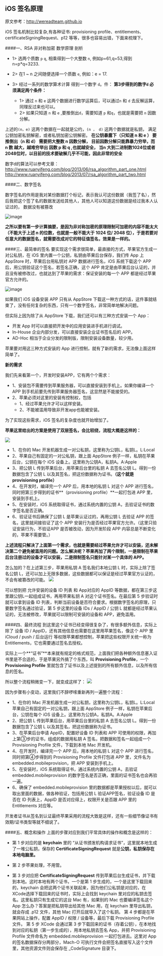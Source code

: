 ## iOS 签名原理

原文参考：http://wereadteam.github.io

iOS 签名机制比较复杂,有各种证书: provisioning profile、entitlements、 certificateSigningRequest、p12 等等，很多也容易出错，下面来梳理下。



####一、RSA 非对称加密 数学原理 剖析

- 1> 选两个质数 `p` `q`, 相乘得到一个大整数 `n`, 例如p=61,q=53,得到 n=p*q=3233.

- 2> 在1 ~ n 之间随便选择一个质数 `e`, 例如：e = 17.

- 3> 经过一系列的数学算术计算 得到一个数字 `d`。件：
    **第3步得到的数字`d` 必须满足两个条件：**
    - 1> 通过 `n` 和 `e` 这两个数据进行数学运算后，可以通过`n` 和 `d` 去反解运算， 同理反过来也可以。
    - 2> 如果只知道 `n` 和 `e` ,要推倒出`d`，需要知道 `p` 和`q`，也就是需要把 `n` 因数分解。
    
上述的`(n，e)` 这两个数据在一起就是公约，`(n ， d)` 这两个数据就是私钥， 满足公钥加密私钥解密，或者私钥加密公钥解密。
**在公钥暴露下（只知道 n  和 e ） 要推倒出（n  和 d） 需要把大整数 n 因数分解， 目前因数分解只能靠暴力穷举，而 n 数 越大，越难穷举出 因数 p  和 q ,也就越安全， 当n 大到二进制数1024位或者2048位时，以目前的技术要破解几乎不可能，因此非常的安全**


数字d的算法可以参考文章： http://www.ruanyifeng.com/blog/2013/06/rsa_algorithm_part_one.html
http://www.ruanyifeng.com/blog/2013/07/rsa_algorithm_part_two.html




####二、数字签名


数字签名的作用是我对某份数据打个标记，表示我认可这份数据（我签了名），然后我把这个签了名的数据发送给其他人，其他人可以知道这份数据是经过我本人认证过的， 数据没有被篡改

![image](assets/appSign.png)

**之所以要有第一步计算摘要，是因为非对称加密的原理限制可加密的内容不能太大（不能大于上述 n 的位数，也就是一般不能大于 1024 位/ 2048 位），于是若要对任意大的数据签名，就需要改成对它的特征值签名，效果是一样的。**



####三、最简单的签名
要实现这个需求很简单，最直接的方式，苹果官方生成一对公私钥，在 iOS 里内置一个公钥，私钥由苹果后台保存，我们传 App 上 AppStore 时，苹果后台用私钥对 APP 数据进行签名，iOS 系统下载这个 APP 后，用公钥验证这个签名，若签名正确，这个 APP 肯定是由苹果后台认证的，并且没有被修改过，也就达到了苹果的需求：保证安装的每一个 APP 都是经过苹果官方允许的。

![image](assets/appStoreSign.png)

如果我们 iOS 设备安装 APP 只有从 AppStore 下载这一种方式的话，这件事就结束了，没有任何复杂的东西，只有一个数字签名，非常简单地解决问题。

但实际上因为除了从 AppStore 下载，我们还可以有三种方式安装一个 App：

- 开发 App 时可以直接把开发中的应用安装进手机进行调试。
- In-House 企业内部分发，可以直接安装企业证书签名后的 APP。
- AD-Hoc 相当于企业分发的限制版，限制安装设备数量，较少用。

苹果要对用这三种方式安装的 App 进行控制，就有了新的需求，无法像上面这样简单了。


**新的需求**

我们先来看第一个，开发时安装APP，它有两个个需求：
- 1、安装包不需要传到苹果服务器，可以直接安装到手机上。如果你编译一个 APP 到手机前要先传到苹果服务器签名，这显然是不能接受的。
- 2、苹果必须对这里的安装有控制权，包括
    - 1、经过苹果允许才可以这样安装。
    - 2、不能被滥用导致非开发app也能被安装。

为了实现这些需求，iOS 签名的复杂度也就开始增加了。

**苹果这里给出的方案是使用了双层签名，会比较绕，流程大概是这样的：**

![](assets/doubleSign.png)


- 1、在你的 Mac 开发机器生成一对公私钥，这里称为公钥L，私钥L。L:Local
- 2、苹果自己有固定的一对公私钥，跟上面 AppStore 例子一样，私钥在苹果后台，公钥在每个 iOS 设备上。这里称为公钥A，私钥A。A:Apple
- 3、把公钥 L 传到苹果后台，用苹果后台里的私钥 A 去签名公钥 L。得到一份数据包含了公钥 L 以及其签名，把这份数据称为证书。**（这个就是 provisioning profile）**
- 4、在开发时，编译完一个 APP 后，用本地的私钥 L 对这个 APP 进行签名，同时把第三步得到的证书**（provisioning profile）**一起打包进 APP 里，安装到手机上。
- 5、在安装时，iOS 系统取得证书，通过系统内置的公钥 A，去验证证书的数字签名是否正确。
- 6、验证证书后确保了公钥 L 是苹果认证过的，再用公钥 L 去验证 APP 的签名，这里就间接验证了这个 APP 安装行为是否经过苹果官方允许。（这里只验证安装行为，不验证APP 是否被改动，因为开发阶段 APP 内容总是不断变化的，苹果不需要管。）


**上述流程只解决了上面第一个需求，也就是需要经过苹果允许才可以安装，还未解决第二个避免被滥用的问题。怎么解决呢？苹果再加了两个限制，一是限制在苹果后台注册过的设备才可以安装，二是限制签名只能针对某一个具体的 APP。**

怎么加的？在上述第三步，苹果用私钥 A 签名我们本地公钥 L 时，实际上除了签名公钥 L，还可以加上无限多数据，这些数据都可以保证是经过苹果官方认证的，不会有被篡改的可能。
![](assets/doubleSignPlus.png)

可以想到把 允许安装的设备 ID 列表 和 App对应的 AppID 等数据，都在第三步这里跟公钥L一起组成证书，再用苹果私钥 A 对这个证书签名。在最后第 5 步验证时就可以拿到设备 ID 列表，判断当前设备是否符合要求。根据数字签名的原理，只要数字签名通过验证，第 5 步这里的设备 IDs / AppID / 公钥 L 就都是经过苹果认证的，无法被修改，苹果就可以限制可安装的设备和 APP，避免滥用。


####四、最终流程
到这里这个证书已经变得很复杂了，有很多额外信息，实际上除了 设备 ID / AppID，还有其他信息也需要在这里用苹果签名，像这个 APP 里 iCloud / push / 后台运行 等权限苹果都想控制，苹果把这些权限开关统一称为 Entitlements，它也需要通过签名去授权。


实际上一个**“证书”**本来就有规定的格式规范，上面我们把各种额外信息塞入证书里是不合适的，于是苹果另外搞了个东西，叫 **Provisioning Profile**，一个 **Provisioning Profile** 里就包含了证书以及上述提到的所有额外信息，以及所有信息的签名。


所以整个流程稍微变一下，就变成这样了：
![](assets/signFullFlow.png)


因为步骤有小变动，这里我们不辞啰嗦重新再列一遍整个流程：

- 1、在你的 Mac 开发机器生成一对公私钥，这里称为公钥L，私钥L。L:Local
苹果自己有固定的一对公私钥，跟上面 AppStore 例子一样，私钥在苹果后台，公钥在每个 iOS 设备上。这里称为公钥A，私钥A。A:Apple
- 2、把公钥 L 传到苹果后台，用苹果后台里的私钥 A 去签名公钥 L。得到一份数据包含了公钥 L 以及其签名，把这份数据称为证书。
- 3、在苹果后台申请 AppID，配置好设备 ID 列表和 APP 可使用的权限，再加上第③步的证书，组成的数据用私钥 A 签名，把数据和签名一起组成一个 Provisioning Profile 文件，下载到本地 Mac 开发机。
- 4、在开发时，编译完一个 APP 后，用本地的私钥 L 对这个 APP 进行签名，同时把第④步得到的 Provisioning Profile 文件打包进 APP 里，文件名为 embedded.mobileprovision，把 APP 安装到手机上。
- 5、在安装时，iOS 系统取得证书，通过系统内置的公钥 A，去验证 embedded.mobileprovision 的数字签名是否正确，里面的证书签名也会再验一遍。
- 6、确保了 embedded.mobileprovision 里的数据都是苹果授权以后，就可以取出里面的数据，做各种验证，包括用公钥 L 验证APP签名，验证设备 ID 是否在 ID 列表上，AppID 是否对应得上，权限开关是否跟 APP 里的 Entitlements 对应等。

开发者证书从签名到认证最终苹果采用的流程大致是这样，还有一些细节像证书有效期/证书类型等就不细说了。




####五、概念和操作
上面的步骤对应到我们平常具体的操作和概念是这样的：

- 第 1 步对应的是 **keychain** 里的 “从证书颁发机构请求证书”，这里就本地生成了一堆公私钥，保存的 **CertificateSigningRequest** 就是**公钥，私钥保存在本地电脑里。**

- 第 2 步苹果处理，不用管。

- 第 3 步对应把 **CertificateSigningRequest** 传到苹果后台生成证书，并下载到本地。这时本地有两个证书，一个是第 1 步生成的，一个是这里下载回来的，keychain 会把这两个证书关联起来，因为他们公私钥是对应的，在XCode选择下载回来的证书时，实际上会找到 keychain 里对应的私钥去签名。这里私钥只有生成它的这台 Mac 有，如果别的 Mac 也要编译签名这个 App 怎么办？答案是把私钥导出给其他 Mac 用，在 keychain 里导出私钥，就会存成 .p12 文件，其他 Mac 打开后就导入了这个私钥。
第 4 步都是在苹果网站上操作，配置 AppID / 权限 / 设备等，最后下载 Provisioning Profile 文件。
第 5 步 XCode 会通过第 3 步下载回来的证书（存着公钥），在本地找到对应的私钥（第一步生成的），用本地私钥去签名 App，并把 Provisioning Profile 文件命名为 embedded.mobileprovision 一起打包进去。这里对 App 的签名数据保存分两部分，Mach-O 可执行文件会把签名直接写入这个文件里，其他资源文件则会保存在 _CodeSignature 目录下。







































